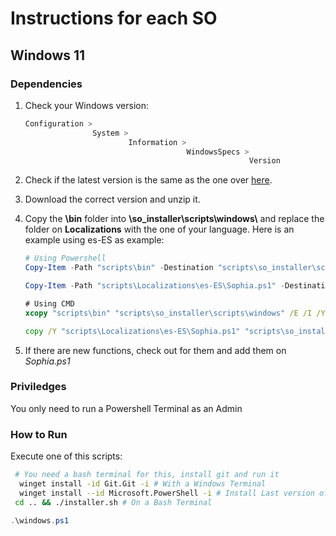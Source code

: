 # Instructions for each SO

## Windows 11

### Dependencies

1. Check your Windows version:

    ```ps1
    Configuration >
                   System >
                           Information >
                                        WindowsSpecs >
                                                      Version
    ```

2. Check if the latest version is the same as the one over [here](https://github.com/farag2/Sophia-Script-for-Windows/releases/latest).

3. Download the correct version and unzip it.

4. Copy the __\bin__ folder into __\so_installer\scripts\windows\\__ and replace the folder on __Localizations__ with the one of your language. Here is an example using es-ES as example:
    ```ps1
    # Using Powershell
    Copy-Item -Path "scripts\bin" -Destination "scripts\so_installer\scripts\windows" -Recurse -Force
    
    Copy-Item -Path "scripts\Localizations\es-ES\Sophia.ps1" -Destination "scripts\so_installer\scripts\windows\Localizations\es-ES\Sophia.ps1" -Force

    ```
    ```cmd
    # Using CMD
    xcopy "scripts\bin" "scripts\so_installer\scripts\windows" /E /I /Y

    copy /Y "scripts\Localizations\es-ES\Sophia.ps1" "scripts\so_installer\scripts\windows\Localizations\es-ES\Sophia.ps1"

    ```
5. If there are new functions, check out for them and add them on _Sophia.ps1_
### Priviledges
You only need to run a Powershell Terminal as an Admin

### How to Run
Execute one of this scripts:
```bash
 # You need a bash terminal for this, install git and run it
  winget install -id Git.Git -i # With a Windows Terminal
  winget install --id Microsoft.PowerShell -i # Install Last version of Powershell
 cd .. && ./installer.sh # On a Bash Terminal
```
```ps1
.\windows.ps1
```
